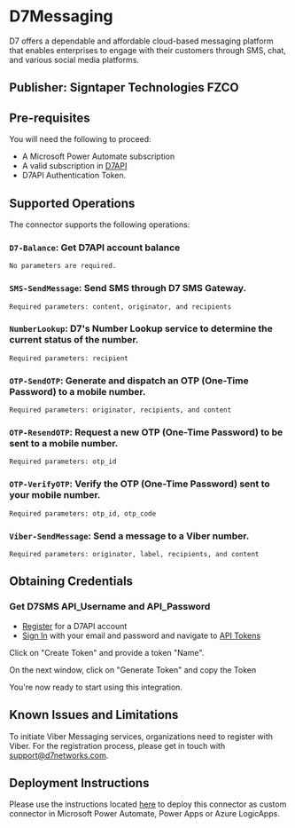 # D7Messaging

D7 offers a dependable and affordable cloud-based messaging platform that enables enterprises to engage with their customers through SMS, chat, and various social media platforms.

## Publisher: Signtaper Technologies FZCO

## Pre-requisites
You will need the following to proceed:
* A Microsoft Power Automate subscription
* A valid subscription in [D7API](https://app.d7networks.com/)
* D7API Authentication Token. 

## Supported Operations
The connector supports the following operations:
### `D7-Balance`: Get D7API account balance

	No parameters are required. 

### `SMS-SendMessage`: Send SMS through D7 SMS Gateway.

	Required parameters: content, originator, and recipients

### `NumberLookup`: D7's Number Lookup service to determine the current status of the number.

	Required parameters: recipient

### `OTP-SendOTP`: Generate and dispatch an OTP (One-Time Password) to a mobile number.

	Required parameters: originator, recipients, and content

### `OTP-ResendOTP`: Request a new OTP (One-Time Password) to be sent to a mobile number.

	Required parameters: otp_id

### `OTP-VerifyOTP`: Verify the OTP (One-Time Password) sent to your mobile number.

	Required parameters: otp_id, otp_code

### `Viber-SendMessage`: Send a message to a Viber number.

	Required parameters: originator, label, recipients, and content

## Obtaining Credentials
### Get D7SMS API_Username and API_Password
- [Register](https://app.d7networks.com/signup) for a D7API account 
- [Sign In](https://app.d7networks.com/signin) with your email and password and navigate to [API Tokens](https://app.d7networks.com/api-tokens)

Click on "Create Token" and provide a token "Name". 

On the next window, click on "Generate Token" and copy the Token

You're now ready to start using this integration.

## Known Issues and Limitations

To initiate Viber Messaging services, organizations need to register with Viber. For the registration process, please get in touch with support@d7networks.com.

## Deployment Instructions

Please use the instructions located [here](https://docs.microsoft.com/en-us/connectors/custom-connectors/paconn-cli) to deploy this connector as custom connector in Microsoft Power Automate, Power Apps or Azure LogicApps.
